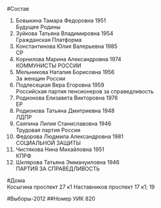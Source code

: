 #Состав
1. Бовыкина Тамара Федоровна 1951   
    Будущее Родины
2. Зуйкова Татьяна Владимировна 1954   
    Гражданская Платформа
3. Константинова Юлия Валерьевна 1985   
    СР
4. Корнилова Марина Александровна 1974   
    КОММУНИСТЫ РОССИИ
5. Мельникова Наталия Борисовна 1956   
    За женщин России
6. Подлесецкая Вера Егоровна 1959   
    Российская партия пенсионеров за справедливость
7. Родионова Елизавета Викторовна 1976   
    ЕР
8. Родионова Татьяна Дмитриевна 1948   
    ЛДПР
9. Саяпина Лилия Станиславовна 1946   
    Трудовая партия России
10. Федорова Людмила Александровна 1981   
    СОЦИАЛЬНОЙ ЗАЩИТЫ
11. Чистякова Нина Михайловна 1951   
    КПРФ
12. Шклярова Татьяна Эммануиловна 1946   
    ПАРТИЯ ЗА СПРАВЕДЛИВОСТЬ

#Дома  
Косыгина проспект 27 к1 Наставников проспект 17 к1; 19

#Выборы-2012
##Номер УИК
820
